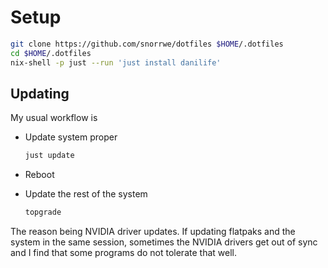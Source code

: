 # Setup

```sh
git clone https://github.com/snorrwe/dotfiles $HOME/.dotfiles
cd $HOME/.dotfiles
nix-shell -p just --run 'just install danilife'
```

## Updating

My usual workflow is

- Update system proper

  ```sh
  just update
  ```

- Reboot

- Update the rest of the system

  ```sh
  topgrade
  ```

The reason being NVIDIA driver updates. If updating flatpaks and the system in the same session, sometimes the NVIDIA drivers get out of sync and I find that some programs do not tolerate that well.
